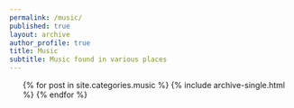 ```yaml
---
permalink: /music/
published: true
layout: archive
author_profile: true
title: Music
subtitle: Music found in various places
---
```



<ul>
	{% for post in site.categories.music %}
     {% include archive-single.html %}
    {% endfor %}
</ul>